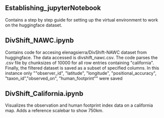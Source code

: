 ## Establishing_jupyterNotebook

Contains a step by step guide for setting up the virtual environment to work on the huggingface dataset. 

## DivShift_NAWC.ipynb

Contains code for accesing elenagsierra/DivShift-NAWC dataset from huggingface. The data accessed is divshift_nawc.csv.
The code parses the .csv file by chunksizes of 10000 for all row entries containing "california".
Finally, the filtered dataset is saved as a subset of specified columns. In this instance only ""observer_id", "latitude", "longitude", "positional_accuracy", "taxon_id","observed_on", "human_footprint""
were saved 

## DivShift_California.ipynb

Visualizes the observation and human footprint index data on a california map. Adds a reference scalebar to show 750km. 
